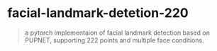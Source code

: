 # facial-landmark-detetion-220
> a pytorch implementaion of facial landmark detection based on PUPNET, supporting 222 points and multiple face conditions.
